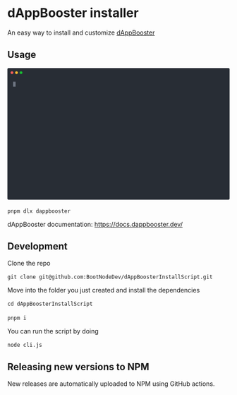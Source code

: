 # dAppBooster installer

An easy way to install and customize [dAppBooster](https://dappbooster.dev/)

## Usage

<img src="./demo.svg" width="600">

```shell
pnpm dlx dappbooster
```

dAppBooster documentation: https://docs.dappbooster.dev/

## Development

Clone the repo

```shell
git clone git@github.com:BootNodeDev/dAppBoosterInstallScript.git
```

Move into the folder you just created and install the dependencies

```shell
cd dAppBoosterInstallScript

pnpm i
```

You can run the script by doing

```shell
node cli.js
```

## Releasing new versions to NPM

New releases are automatically uploaded to NPM using GitHub actions.